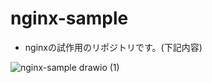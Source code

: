 # nginx-sample

- nginxの試作用のリポジトリです。(下記内容)

![nginx-sample drawio (1)](https://user-images.githubusercontent.com/79825084/178114742-b869be1b-f4c2-4caa-940d-eccbbaeea106.png)
